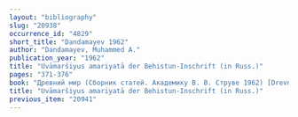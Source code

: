 ```yaml
---
layout: "bibliography"
slug: "20938"
occurrence_id: "4829"
short_title: "Dandamayev 1962"
author: "Dandamayev, Muhammed A."
publication_year: "1962"
title: "Uvāmaršiyus amariyatā der Behistun-Inschrift (in Russ.)"
pages: "371-376"
book: "Древний мир (Сборник статей. Академику В. В. Струве 1962) [Drevnij mir (Sbornik statej. Akademiku V. V. Struve 1962)]"
title: "Uvāmaršiyus amariyatā der Behistun-Inschrift (in Russ.)"
previous_item: "20941"
---
```

